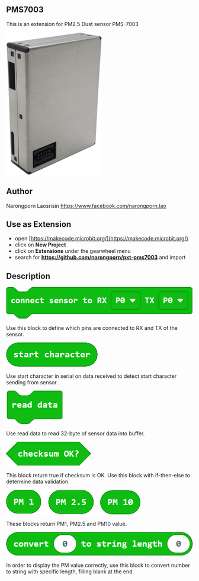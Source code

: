 ## PMS7003
This is an extension for PM2.5 Dust sensor PMS-7003

![PMS7003 sensor](https://github.com/narongporn/pxt-PMS7003/blob/master/images/PMS7003.png)

## Author
Narongporn Laosrisin
https://www.facebook.com/narongporn.lao

## Use as Extension
* open [https://makecode.microbit.org/](https://makecode.microbit.org/)
* click on **New Project**
* click on **Extensions** under the gearwheel menu
* search for **https://github.com/narongporn/pxt-pms7003** and import

## Description
![connect](https://github.com/narongporn/pxt-PMS7003/blob/master/images/PMS7003-1.png)

Use this block to define which pins are connected to RX and TX of the sensor.


![start character](https://github.com/narongporn/pxt-PMS7003/blob/master/images/PMS7003-2.png)

Use start character in serial on data received to detect start character sending from sensor.


![read data](https://github.com/narongporn/pxt-PMS7003/blob/master/images/PMS7003-3.png)

Use read data to read 32-byte of sensor data into buffer.


![checksum ok?](https://github.com/narongporn/pxt-PMS7003/blob/master/images/PMS7003-4.png)

This block return true if checksum is OK. Use this block with if-then-else to determine data validation.


![PM](https://github.com/narongporn/pxt-PMS7003/blob/master/images/PMS7003-6.png)

These blocks return PM1, PM2.5 and PM10 value.


![convert](https://github.com/narongporn/pxt-PMS7003/blob/master/images/PMS7003-5.png)

In order to display the PM value correctly, use this block to convert number to string with specific length, filling blank at the end.
